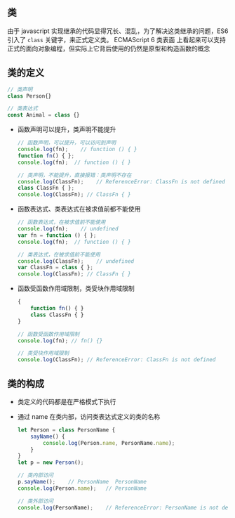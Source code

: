## 类

由于 javascript 实现继承的代码显得冗长、混乱，为了解决这类继承的问题，ES6 引入了 `class` 关键字，来正式定义类。
ECMAScript 6 类表面 上看起来可以支持正式的面向对象编程，但实际上它背后使用的仍然是原型和构造函数的概念



## 类的定义

```js
// 类声明
class Person{}

// 类表达式
const Animal = class {}
```



+ 函数声明可以提升，类声明不能提升

  ```js
  // 函数声明，可以提升，可以访问到声明
  console.log(fn);    // function () { }
  function fn() { };
  console.log(fn);	// function () { }
  ```

  ```js
  // 类声明，不能提升，直接报错：类声明不存在
  console.log(ClassFn);    // ReferenceError: ClassFn is not defined
  class ClassFn { };
  console.log(ClassFn);	// ClassFn { }
  ```

+ 函数表达式、类表达式在被求值前都不能使用

  ```js
  // 函数表达式，在被求值前不能使用
  console.log(fn);    // undefined
  var fn = function () { };
  console.log(fn);	// function () { }
  ```

  ```js
  // 类表达式，在被求值前不能使用
  console.log(ClassFn);    // undefined
  var ClassFn = class { };
  console.log(ClassFn);	// ClassFn { }
  ```

+ 函数受函数作用域限制，类受块作用域限制

  ```js
  {
      function fn() { }
      class ClassFn { }
  }
  
  // 函数受函数作用域限制
  console.log(fn); // fn() {} 
  
  // 类受块作用域限制
  console.log(ClassFn); // ReferenceError: ClassFn is not defined
  ```

  

## 类的构成

+ 类定义的代码都是在严格模式下执行

+ 通过 name 在类内部，访问类表达式定义的类的名称

  ```js
  let Person = class PersonName {
      sayName() {
          console.log(Person.name, PersonName.name);
      }
  }
  let p = new Person();
  
  // 类内部访问
  p.sayName();    // PersonName  PersonName
  console.log(Person.name);   // PersonName
  
  // 类外部访问
  console.log(PersonName);    // ReferenceError: PersonName is not defined
  ```

  